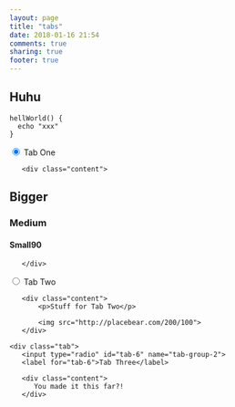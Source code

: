 ```yaml
---
layout: page
title: "tabs"
date: 2018-01-16 21:54
comments: true
sharing: true
footer: true
---
```


## Huhu

```
hellWorld() {
  echo "xxx"
}
```

<div class="tabs">

   <div class="tab">
       <input type="radio" id="tab-4" name="tab-group-2" checked>
       <label for="tab-4">Tab One</label>

       <div class="content">
## Bigger
### Medium
#### Small90
       </div>
   </div>

   <div class="tab">
       <input type="radio" id="tab-5" name="tab-group-2">
       <label for="tab-5">Tab Two</label>

       <div class="content">
           <p>Stuff for Tab Two</p>

           <img src="http://placebear.com/200/100">
       </div>
   </div>

    <div class="tab">
       <input type="radio" id="tab-6" name="tab-group-2">
       <label for="tab-6">Tab Three</label>

       <div class="content">
          You made it this far?!
       </div>
   </div>

</div>
